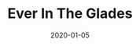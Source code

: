 ---
subheader: 'written by Laura Schellhardt

  directed by Tiffany Trent

  Winter 2020'
description: "<p>A winner of the 2018 AATE Distinguished Play Award, Laura Schellhardt\u2019\
  s Ever in the Glades tackles themes of friendship, faith, and identity. Aiming for\
  \ a world beyond their disappointing adults and toxic constraints, dreams and hopes\
  \ propel five teenagers on an isolated island in the Florida Everglades to become\
  \ the family they need so that each one can freely breathe into who they are.</p><h4\
  \ class=\"mt-2 mb-2\">Cast</h4><p><strong>Brandon Zang</strong> (Z) is a second\
  \ year Anthropology and TAPS double major from Vancouver, British Columbia. He has\
  \ worked on other UT/TAPS shows such as <em>Yellow Face</em> (HYH) and <em>Company</em>\
  \ (Clarinetist), along with several shows with Classical Entertainment Society,\
  \ acting in <em>Macbeth</em> (Duncan/Doctor) and <em>Bodas de Sangre</em> (El Padre\
  \ De La Novia). Brandon enjoys playing the ukulele, reading science fiction, and\
  \ obsessively listening to the <em>Dear Evan Hansen</em> soundtrack in his spare\
  \ time.\_</p><p><strong>Jonathan White</strong> (Ames) is a second year Theater\
  \ and Performance Studies major. He has been in a few shows while attending the\
  \ College such as <em>Yellow Face</em> (Marcus), <em>Dry Land </em>(Victor), and\
  \ <em>Company </em>(Peter). He would like to thank Tiffany Trent for this experience\
  \ as well as his cast members. And he would always like to thank his family.\_</p><p><strong>Jeffrey\
  \ Sun</strong> (Elijah) is a first year\_Math major. This is his first show!</p><p><strong>Leonardo\
  \ Ferreira Guilhoto</strong> (Junker G) is a fourth year in the College majoring\
  \ in Computational and Applied Mathematics (CAM) and participating in the joint\
  \ BS/MS program in Computer Science. Over his time at UChicago he has participated\
  \ in over 12 on-campus productions. With UT/TAPS, some of his credits include: <em>Peter\
  \ And The Starcatcher</em> (Black Stache),<em> Eurydice </em>(Father), and <em>The\
  \ Misanthrope</em> (Clitandre/Du Bois). Leo has also served in UT Committee as Social\
  \ Chair and is a proud member of the UChicago Commedia dell'Arte ensemble, having\
  \ served as Artistic Director of the group in the past academic year. He is originally\
  \ from S\xE3o Paulo, Brazil, and loves seeing other people with foreign accents\
  \ on stage!</p><p><strong>Ling Lin</strong> (Delia)\_is a second year TAPS and Business\
  \ Economics double major. Her previous credits include <em>Rosencrantz &amp; Guildenstern\
  \ Are Dead</em> (Sound Designer), <em>Philoctetes</em> (Co-Assistant Director),\
  \ <em>good friday</em> (Assistent Sound Designer), <em>Fun Home</em> (Assistent\
  \ Sound Designer)), and <em>Love, Loss, and What I Wore</em> (Actor). Besides that,\
  \ Ling is working on holding her laugh, and has\_not made much progress yet.</p><p><strong>Reed\
  \ Thurston</strong> (Male Adults) is a student in the coll</p><p><strong>Shreya\
  \ Shettigar</strong> (Female Adults)\_is a third year Econ-Business major (but insists\
  \ she has not sold her soul thanks to a minor in Cinema and Media Studies). She\
  \ has previously worked on <em>The Rope</em> (Pat Sweeney), <em>Much Ado About Nothing</em>\
  \ (Antonio), <em>I &amp; You</em> (Caroline), <em>good friday</em> (Natalie), <em>Fun\
  \ Home</em> (Assistant Director), <em>Twelfth Night</em> (Antonio), and<em> The\
  \ Winter's Tale</em> (Hermione). She is represented by Promote Talent Agency.</p><h4\
  \ class=\"mt-2 mb-2\">Production Staff</h4><p><strong>Tiffany Trent </strong>(Director)\_\
  is a member of TAPS pro-staff.</p><p><strong>Kurt Boetcher</strong> (Scenic Designer)\_\
  is a member of TAPS pro-staff.</p><p><strong>Nathan Rohrer </strong>(Costume Designer)\_\
  is a member of TAPS pro-staff.</p><p><strong>Eric Watkins</strong> (Lighting Design)\
  \ is a lighting designer for theatre, opera, and dance who works across the country\
  \ (and internationally as often as possible). This is his second show in Theater\
  \ East, having recently lit Maya Dance: <em>Crossroads</em>. Chicago (selected):\
  \ <em>EthiopianAmerica</em> (Definition Theatre Company); <em>Hooded, Or Being Black\
  \ for Dummies</em> (First Floor Theater); <em>Machinal</em> (The Greenhouse Theater\
  \ Center; Jeff nomination); <em>In The Blood</em> (Red Tape Theatre); <em>A Swell\
  \ In The Ground</em> (The Gift Theatre); <em>The Man Who Was Thursday</em> (Lifeline\
  \ Theatre); <em>Shakin' the Mess Outta Misery</em> (Pegasus Theatre);<em> Punk </em>(The\
  \ New Colony); <em>Fish Eye </em>(Dandelion Theatre) <em>The Safe House</em> (City\
  \ Lit Theater Company); <em>Bomber's Moon</em> (Williams Street Rep); <em>Fallen\
  \ </em>(Mozawa); <em>Porcelain</em> (Prologue Theatre; Jeff nomination); <em>The\
  \ Property</em> (Lyric Unlimited) a commissioned klezmer opera. Regional (selected):\
  \ <em>Don Pasquale</em> (Fort Worth Opera); <em>Show Boat</em>,\_ <em>Falstaff</em>\
  \ (Dallas Opera); <em>A Streetcar Named Desire</em> (Opera Santa Barbara and Kentucky\
  \ Opera); <em>The Rake's Progress</em> (Merola Opera); <em>Barber of Seville</em>\
  \ (Lithuanian National Opera). Eric received his MFA from Boston University and\
  \ is a proud member of USA829, the theatrical design union. <a href=\"http://www.ericwatkins.com\_\
  \">www.ericwatkins.com\_</a></p><p><strong>Kevin O\u2019Donnell</strong> (Sound\
  \ Designer)\_is a professional sound designer working in Chicago.</p><p><strong>Jenny\
  \ Pinson</strong> (Props Designer) is the Props Manager for the Theatre and Performance\
  \ Studies Department at The University of Chicago. She freelances as a props designer\
  \ in Chicago. Recent credits include <em>Pomona</em>\_at Steep Theatre,\_ <em>Bunny's\
  \ Book Club</em>, <em>Time Warp Trio</em>,\_<em>The Man Who Was Thursday</em>,\_\
  and <em>You Think It's Easy Being a Tooth Fairy</em>\_at Lifeline Theater, and <em>The\
  \ First Deep Breath</em>\_at Victory Gardens Theatre. Jenny has learned more about\
  \ chickens' feet working on this production than she ever thought she would, and\
  \ is amazed at how obvious it is that chickens are descended from dinosaurs based\
  \ on their feet alone.</p><p><strong>Jamie Macpherson</strong> (Fight/Intimacy Designer)\_\
  is a Chicago-based fight choreographer and instructor, and is happy to be back at\
  \ TAPS. Previous credits at the University of Chicago: <em>Macbeth</em>, <em>Fun\
  \ Home</em>, and <em>Machinal</em>.\_ \_Additional credits include: <em>Titus Andronicus</em>,\
  \ <em>Feathers and Teeth</em> (Arizona State University), and <em>The Princess Bride</em>\
  \ (First Act Children's Theatre). Jamie was an Invited Artist at the Lawrence Arts\
  \ Center, serving as fight director and has led various fight workshops across the\
  \ country. Jamie is a certified Actor Combatant, and a member of the Society for\
  \ American Fight Directors. Jamie holds an MFA in Theatre for Youth from Arizona\
  \ State University, and is currently the Education Manager at Adventure Stage Chicago.</p><p><strong>Cecilie\
  \ O\u2019Reilly</strong> (Voice Coach)\_is an Associate Professor Emerita of Columbia\
  \ College Chicago where she taught voice and acting for 30 years. She is a professional\
  \ dialect coach having worked at Steppenwolf for 20 years. Cecilie has coached on\
  \ Broadway and in Hollywood as well as at The National in London. Her most celebrated\
  \ work was on the original Chicago production of <em>August: Osage County</em>\_\
  which went on to Broadway, London and Sydney. She continued with the work, coaching\
  \ the major motion picture.</p><p><strong>Samantha Rausch</strong> (Scenic Artist)\_\
  is a member of TAPS pro-staff.</p><p><strong>Brian Maschka </strong>(Production\
  \ Manager)\_is the Production Manager for Theater and Performance Studies. Recently\
  \ he spent three season as a Stage Manager at Steppenwolf. Previously he was the\
  \ Production Manager for Chicago Children's Theatre. He spent two years as the Production\
  \ Coordinator for the Dance Department at the University of Illinois Urbana-Champaign\
  \ and Production Managed at Barrington Stage. New York credits include the Museum\
  \ of the City of New York's Perform Series, <em>Frost/Nixon</em> on Broadway, Anna\
  \ Nicole at Brooklyn Academy of Music, Playwrights Horizon, The Zipper, DR2 Theatre,\
  \ The Play Company at 59E59, and Mint Theater Company. Regional companies include\
  \ Weston Playhouse, Florida Repertory Theatre, and Syracuse Stage.</p><p><strong>Ben\
  \ Caracello</strong> (Technical Director) is a member of TAPS pro-staff.</p><p><strong>Molly\
  \ Bridges</strong> (Assistant Director) is a fourth year TAPS major. Their previous\
  \ credits include <em>Dry Land</em> (Stage Manager), <em>Fun Home</em> (Small Alison),\
  \ <em>good friday</em> (co-Production Manager), and <em>Eurydice</em> (Assistant\
  \ Stage Manager).</p> <p><strong>Anna Aguiar Kosicki</strong> (Dramaturg)\_is a\
  \ student in the college.</p> <p><strong>Victoria Keating</strong> (Stage Manager)\
  \ is a fourth year Psychology and Comparative Human Development major. Her previous\
  \ credits include Maya: <em>Threshold</em> (Stage Manager), Apsara: <em>Nari</em>\
  \ (Stage Manager), Untitled Workshop (Stage Manager), and Christian Castro Romero's\
  \ BA thesis <em>Los Cuentos Queer</em> (Stage Manager) among other things.\_</p><p><strong>Lauren\
  \ Melton</strong> (Assistant Production Manager)\_is a second year Cinema and Media\
  \ Studies major. This is her first UT production, and she is super stoked to be\
  \ a part of it!\_</p><p><strong>Ethan Schondorf</strong> (Assistant Scenic Designer)\
  \ is a third year Math major. Recent designs include <em>Philoctetes</em>, <em>Fun\
  \ Home</em>, and <em>good friday</em>.\_ He is also a production manager and ensemble\
  \ member of UChicago Commedia.\_</p><p><strong>Elizabeth Price</strong> (Assistant\
  \ Costume Designer)\_is a student in the college.</p><p><strong>Rebecca Husk</strong>\
  \ (Assistant Sound Designer) is a fourth year Philosophy major with a minor in Theater\
  \ and Performance Studies. Previous UT acting credits include <em>Company</em> (Joanne),\
  \ <em>Grenadine</em> (Prismatic), and <em>Mr. Burns, a post-electric play</em> (Bart\
  \ Simpson). Outside of UT, Rebecca sings with Medusa a cappella and apprentices\
  \ with Cabinet of Curiosity.</p><p><strong>Aware Deshmukh</strong> (Assistant Props\
  \ Designer) is a third year Physics major. She has previously worked on <em>Rosencrantz\
  \ and Guildenstern are Dead</em> (Props Designer), <em>Philoctetes</em> (Assistant\
  \ Props Designer), and <em>Machinal </em>(Assistant Props Designer). When not in\
  \ Logan, she sings in University Chorus and the Women's Ensemble - although those\
  \ are frequently in Logan as well.</p><p><strong>Rea Brown</strong> (Assistant Scenic\
  \ Artist)\_is a second year Theater and\_Performance Studies and Visual Arts double\
  \ major. Her previous credits include <em>Rosencrantz &amp; Guildenstern Are Dead</em>\
  \ (Scenic Designer), <em>Philoctetes</em> (Assistant Scenic Designer/Electrician),\
  \ <em>Grenadine</em> (Assistant Props Designer), and\_Theater [24] (Writer/Designer).</p><p><strong>Melaina\
  \ Leung </strong>(Assistant Scenic Artist)\_is a student in the college.</p><p><strong>Jonathan\
  \ Badonsky</strong> (Assistant Stage Manager)\_is a student in the college.</p><p><strong>Isaiah\
  \ Zwick-Schachter</strong> (Master Electrician)\_is a student in the college.</p>\
  \ <p><strong>Cecelia Stroth</strong> (Wardrobe Crew)\_is a student in the college.</p>\
  \ <p><strong>Nicola Lustig</strong> (Run Crew)\_is a third year Psychology and Comparative\
  \ Human Development major.\_ She is currently serving as the production manager\
  \ on <em>The Old Man and The Old Moon</em>.\_ Her past credits include <em>Philoctetes</em>\
  \ (Production Manager), <em>Measure for Measure</em> (Production Manager), and <em>Fun\
  \ Home</em> (Assistant Production Manager).</p>"
slug: ever-glades
title: Ever In The Glades
layout: show-info
quarter: winter
year: 2020
season: 2019-2020 Shows
date: 2020-01-05

---